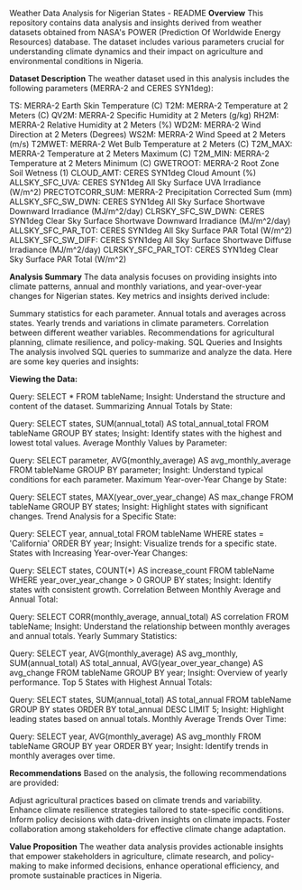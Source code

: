 Weather Data Analysis for Nigerian States - README
**Overview**
This repository contains data analysis and insights derived from weather datasets obtained from NASA's POWER (Prediction Of Worldwide Energy Resources) database. The dataset includes various parameters crucial for understanding climate dynamics and their impact on agriculture and environmental conditions in Nigeria.

**Dataset Description**
The weather dataset used in this analysis includes the following parameters (MERRA-2 and CERES SYN1deg):

TS: MERRA-2 Earth Skin Temperature (C)
T2M: MERRA-2 Temperature at 2 Meters (C)
QV2M: MERRA-2 Specific Humidity at 2 Meters (g/kg)
RH2M: MERRA-2 Relative Humidity at 2 Meters (%)
WD2M: MERRA-2 Wind Direction at 2 Meters (Degrees)
WS2M: MERRA-2 Wind Speed at 2 Meters (m/s)
T2MWET: MERRA-2 Wet Bulb Temperature at 2 Meters (C)
T2M_MAX: MERRA-2 Temperature at 2 Meters Maximum (C)
T2M_MIN: MERRA-2 Temperature at 2 Meters Minimum (C)
GWETROOT: MERRA-2 Root Zone Soil Wetness (1)
CLOUD_AMT: CERES SYN1deg Cloud Amount (%)
ALLSKY_SFC_UVA: CERES SYN1deg All Sky Surface UVA Irradiance (W/m^2)
PRECTOTCORR_SUM: MERRA-2 Precipitation Corrected Sum (mm)
ALLSKY_SFC_SW_DWN: CERES SYN1deg All Sky Surface Shortwave Downward Irradiance (MJ/m^2/day)
CLRSKY_SFC_SW_DWN: CERES SYN1deg Clear Sky Surface Shortwave Downward Irradiance (MJ/m^2/day)
ALLSKY_SFC_PAR_TOT: CERES SYN1deg All Sky Surface PAR Total (W/m^2)
ALLSKY_SFC_SW_DIFF: CERES SYN1deg All Sky Surface Shortwave Diffuse Irradiance (MJ/m^2/day)
CLRSKY_SFC_PAR_TOT: CERES SYN1deg Clear Sky Surface PAR Total (W/m^2)

**Analysis Summary**
The data analysis focuses on providing insights into climate patterns, annual and monthly variations, and year-over-year changes for Nigerian states. Key metrics and insights derived include:

Summary statistics for each parameter.
Annual totals and averages across states.
Yearly trends and variations in climate parameters.
Correlation between different weather variables.
Recommendations for agricultural planning, climate resilience, and policy-making.
SQL Queries and Insights
The analysis involved SQL queries to summarize and analyze the data. Here are some key queries and insights:

**Viewing the Data:**

Query: SELECT * FROM tableName;
Insight: Understand the structure and content of the dataset.
Summarizing Annual Totals by State:

Query: SELECT states, SUM(annual_total) AS total_annual_total FROM tableName GROUP BY states;
Insight: Identify states with the highest and lowest total values.
Average Monthly Values by Parameter:

Query: SELECT parameter, AVG(monthly_average) AS avg_monthly_average FROM tableName GROUP BY parameter;
Insight: Understand typical conditions for each parameter.
Maximum Year-over-Year Change by State:

Query: SELECT states, MAX(year_over_year_change) AS max_change FROM tableName GROUP BY states;
Insight: Highlight states with significant changes.
Trend Analysis for a Specific State:

Query: SELECT year, annual_total FROM tableName WHERE states = 'California' ORDER BY year;
Insight: Visualize trends for a specific state.
States with Increasing Year-over-Year Changes:

Query: SELECT states, COUNT(*) AS increase_count FROM tableName WHERE year_over_year_change > 0 GROUP BY states;
Insight: Identify states with consistent growth.
Correlation Between Monthly Average and Annual Total:

Query: SELECT CORR(monthly_average, annual_total) AS correlation FROM tableName;
Insight: Understand the relationship between monthly averages and annual totals.
Yearly Summary Statistics:

Query: SELECT year, AVG(monthly_average) AS avg_monthly, SUM(annual_total) AS total_annual, AVG(year_over_year_change) AS avg_change FROM tableName GROUP BY year;
Insight: Overview of yearly performance.
Top 5 States with Highest Annual Totals:

Query: SELECT states, SUM(annual_total) AS total_annual FROM tableName GROUP BY states ORDER BY total_annual DESC LIMIT 5;
Insight: Highlight leading states based on annual totals.
Monthly Average Trends Over Time:

Query: SELECT year, AVG(monthly_average) AS avg_monthly FROM tableName GROUP BY year ORDER BY year;
Insight: Identify trends in monthly averages over time.

**Recommendations**
Based on the analysis, the following recommendations are provided:

Adjust agricultural practices based on climate trends and variability.
Enhance climate resilience strategies tailored to state-specific conditions.
Inform policy decisions with data-driven insights on climate impacts.
Foster collaboration among stakeholders for effective climate change adaptation.

**Value Proposition**
The weather data analysis provides actionable insights that empower stakeholders in agriculture, climate research, and policy-making to make informed decisions, enhance operational efficiency, and promote sustainable practices in Nigeria.
